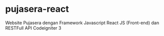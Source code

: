 # pujasera-react
Website Pujasera dengan Framework Javascript React JS (Front-end) dan RESTFull API Codeigniter 3
